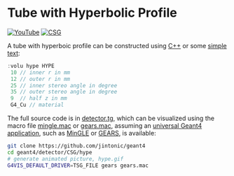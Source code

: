 # Tube with Hyperbolic Profile

[![YouTube](https://img.shields.io/badge/You-Tube-red?style=flat)](https://youtube.com/shorts/tKe92R8hP9c)
[![CSG](https://img.shields.io/badge/CSG-Solids-blue?style=flat)](..)

A tube with hyperboic profile can be constructed using [C++][] or some [simple text](../..):

```cpp
:volu hype HYPE
 10 // inner r in mm
 12 // outer r in mm
 25 // inner stereo angle in degree
 35 // outer stereo angle in degree
 9  // half z in mm
 G4_Cu // material
```

The full source code is in [detector.tg][], which can be visualized using the macro file [mingle.mac][] or [gears.mac][], assuming an [universal Geant4 application][], such as [MinGLE][] or [GEARS][], is available:

```sh
git clone https://github.com/jintonic/geant4
cd geant4/detector/CSG/hype
# generate animated picture, hype.gif
G4VIS_DEFAULT_DRIVER=TSG_FILE gears gears.mac
```

[C++]: https://geant4-userdoc.web.cern.ch/UsersGuides/ForApplicationDeveloper/html/Detector/Geometry/geomSolids.html#constructed-solid-geometry-csg-solids
[detector.tg]: https://github.com/jintonic/geant4/blob/main/detector/CSG/hype/detector.tg
[mingle.mac]: https://github.com/jintonic/geant4/blob/main/detector/CSG/hype/mingle.mac
[gears.mac]: https://github.com/jintonic/geant4/blob/main/detector/CSG/hype/gears.mac
[universal Geant4 application]: https://youtu.be/3g9CkyBS31o
[MinGLE]: https://github.com/jintonic/mingle
[GEARS]: https://github.com/jintonic/gears
